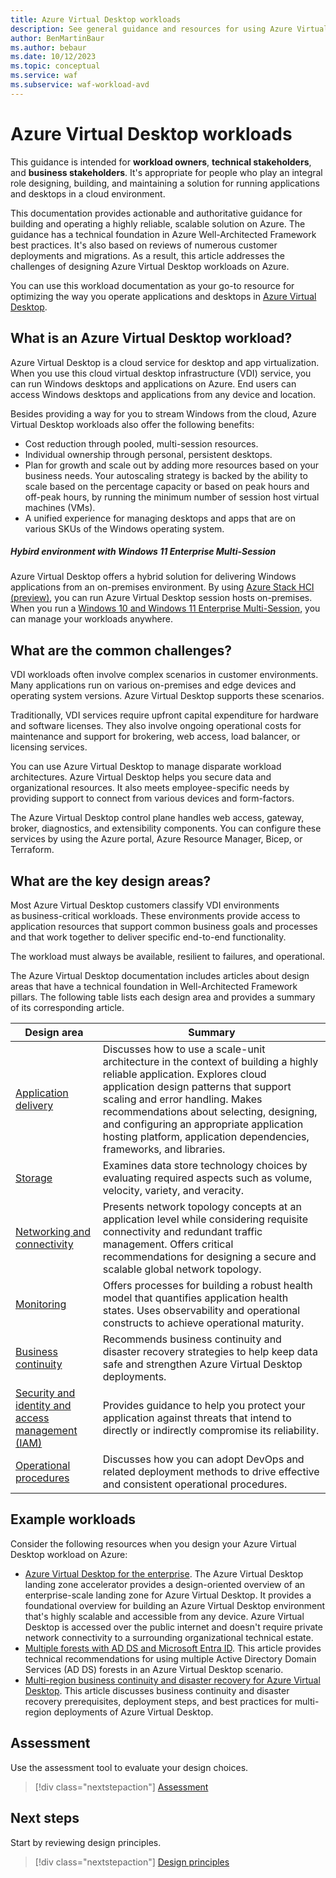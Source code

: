 ```yaml
---
title: Azure Virtual Desktop workloads
description: See general guidance and resources for using Azure Virtual Desktop to run Windows desktops and applications on Azure from any device or location.
author: BenMartinBaur
ms.author: bebaur
ms.date: 10/12/2023
ms.topic: conceptual
ms.service: waf
ms.subservice: waf-workload-avd
---
```


# Azure Virtual Desktop workloads

This guidance is intended for **workload owners**, **technical stakeholders**, and **business stakeholders**. It's appropriate for people who play an integral role designing, building, and maintaining a solution for running applications and desktops in a cloud environment.

This documentation provides actionable and authoritative guidance for building and operating a highly reliable, scalable solution on Azure. The guidance has a technical foundation in Azure Well-Architected Framework best practices. It's also based on reviews of numerous customer deployments and migrations. As a result, this article addresses the challenges of designing Azure Virtual Desktop workloads on Azure.

You can use this workload documentation as your go-to resource for optimizing the way you operate applications and desktops in [Azure Virtual Desktop](/azure/virtual-desktop/overview).

## What is an Azure Virtual Desktop workload?

Azure Virtual Desktop is a cloud service for desktop and app virtualization. When you use this cloud virtual desktop infrastructure (VDI) service, you can run Windows desktops and applications on Azure. End users can access Windows desktops and applications from any device and location.

Besides providing a way for you to stream Windows from the cloud, Azure Virtual Desktop workloads also offer the following benefits:

- Cost reduction through pooled, multi-session resources.
- Individual ownership through personal, persistent desktops.
- Plan for growth and scale out by adding more resources based on your business needs. Your autoscaling strategy is backed by the ability to scale based on the percentage capacity or based on peak hours and off-peak hours, by running the minimum number of session host virtual machines (VMs).
- A unified experience for managing desktops and apps that are on various SKUs of the Windows operating system.

##### Hybird environment with Windows 11 Enterprise Multi-Session

Azure Virtual Desktop offers a hybrid solution for delivering Windows applications from an on-premises environment. By using [Azure Stack HCI (preview)](/azure/virtual-desktop/azure-stack-hci-overview), you can run Azure Virtual Desktop session hosts on-premises. When you run a [Windows 10 and Windows 11 Enterprise Multi-Session](/azure/virtual-desktop/windows-10-multisession-faq), you can manage your workloads anywhere.

## What are the common challenges?

VDI workloads often involve complex scenarios in customer environments. Many applications run on various on-premises and edge devices and operating system versions. Azure Virtual Desktop supports these scenarios.

Traditionally, VDI services require upfront capital expenditure for hardware and software licenses. They also involve ongoing operational costs for maintenance and support for brokering, web access, load balancer, or licensing services.

You can use Azure Virtual Desktop to manage disparate workload architectures. Azure Virtual Desktop helps you secure data and organizational resources. It also meets employee-specific needs by providing support to connect from various devices and form-factors.

The Azure Virtual Desktop control plane handles web access, gateway, broker, diagnostics, and extensibility components. You can configure these services by using the Azure portal, Azure Resource Manager, Bicep, or Terraform.

## What are the key design areas?

Most Azure Virtual Desktop customers classify VDI environments as business-critical workloads. These environments provide access to application resources that support common business goals and processes and that work together to deliver specific end-to-end functionality.

The workload must always be available, resilient to failures, and operational.

The Azure Virtual Desktop documentation includes articles about design areas that have a technical foundation in Well-Architected Framework pillars. The following table lists each design area and provides a summary of its corresponding article.

|Design area|Summary|
|---|---|
|[Application delivery](./application-delivery.md)| Discusses how to use a scale-unit architecture in the context of building a highly reliable application. Explores cloud application design patterns that support scaling and error handling. Makes recommendations about selecting, designing, and configuring an appropriate application hosting platform, application dependencies, frameworks, and libraries. |
|[Storage](./storage.md)| Examines data store technology choices by evaluating required aspects such as volume, velocity, variety, and veracity. |
|[Networking and connectivity](./networking.md)| Presents network topology concepts at an application level while considering requisite connectivity and redundant traffic management. Offers critical recommendations for designing a secure and scalable global network topology. |
|[Monitoring](./monitoring.md)| Offers processes for building a robust health model that quantifies application health states. Uses observability and operational constructs to achieve operational maturity. |
|[Business continuity](./business-continuity.md)| Recommends business continuity and disaster recovery strategies to help keep data safe and strengthen Azure Virtual Desktop deployments. |
|[Security and identity and access management (IAM)](./security.md)| Provides guidance to help you protect your application against threats that intend to directly or indirectly compromise its reliability. |
|[Operational procedures](./operations.md)| Discusses how you can adopt DevOps and related deployment methods to drive effective and consistent operational procedures. |

## Example workloads

Consider the following resources when you design your Azure Virtual Desktop workload on Azure:

- [Azure Virtual Desktop for the enterprise](/azure/architecture/example-scenario/wvd/windows-virtual-desktop). The Azure Virtual Desktop landing zone accelerator provides a design-oriented overview of an enterprise-scale landing zone for Azure Virtual Desktop. It provides a foundational overview for building an Azure Virtual Desktop environment that's highly scalable and accessible from any device. Azure Virtual Desktop is accessed over the public internet and doesn't require private network connectivity to a surrounding organizational technical estate.
- [Multiple forests with AD DS and Microsoft Entra ID](/azure/architecture/example-scenario/wvd/multi-forest). This article provides technical recommendations for using multiple Active Directory Domain Services (AD DS) forests in an Azure Virtual Desktop scenario.
- [Multi-region business continuity and disaster recovery for Azure Virtual Desktop](/azure/architecture/example-scenario/wvd/azure-virtual-desktop-multi-region-bcdr). This article discusses business continuity and disaster recovery prerequisites, deployment steps, and best practices for multi-region deployments of Azure Virtual Desktop.

## Assessment

Use the assessment tool to evaluate your design choices.

> [!div class="nextstepaction"]
> [Assessment](./assessment.md)

## Next steps

Start by reviewing design principles.

> [!div class="nextstepaction"]
> [Design principles](./design-principles.md)
